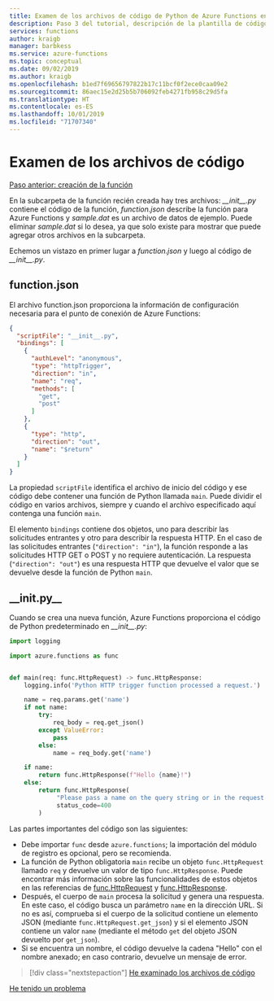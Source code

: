 ```yaml
---
title: Examen de los archivos de código de Python de Azure Functions en Visual Studio Code
description: Paso 3 del tutorial, descripción de la plantilla de código de Python proporcionada por Azure Functions.
services: functions
author: kraigb
manager: barbkess
ms.service: azure-functions
ms.topic: conceptual
ms.date: 09/02/2019
ms.author: kraigb
ms.openlocfilehash: b1ed7f69656797822b17c11bcf0f2ece0caa09e2
ms.sourcegitcommit: 86aec15e2d25b5b706092feb4271fb958c29d5fa
ms.translationtype: HT
ms.contentlocale: es-ES
ms.lasthandoff: 10/01/2019
ms.locfileid: "71707340"
---
```

# <a name="examine-the-code-files"></a>Examen de los archivos de código

[Paso anterior: creación de la función](tutorial-vs-code-serverless-python-02.md)

En la subcarpeta de la función recién creada hay tres archivos: *\_\_init\_\_.py* contiene el código de la función, *function.json* describe la función para Azure Functions y *sample.dat* es un archivo de datos de ejemplo. Puede eliminar *sample.dat* si lo desea, ya que solo existe para mostrar que puede agregar otros archivos en la subcarpeta.

Echemos un vistazo en primer lugar a *function.json* y luego al código de *\_\_init\_\_.py*.

## <a name="functionjson"></a>function.json

El archivo function.json proporciona la información de configuración necesaria para el punto de conexión de Azure Functions:

```json
{
  "scriptFile": "__init__.py",
  "bindings": [
    {
      "authLevel": "anonymous",
      "type": "httpTrigger",
      "direction": "in",
      "name": "req",
      "methods": [
        "get",
        "post"
      ]
    },
    {
      "type": "http",
      "direction": "out",
      "name": "$return"
    }
  ]
}
```

La propiedad `scriptFile` identifica el archivo de inicio del código y ese código debe contener una función de Python llamada `main`. Puede dividir el código en varios archivos, siempre y cuando el archivo especificado aquí contenga una función `main`.

El elemento `bindings` contiene dos objetos, uno para describir las solicitudes entrantes y otro para describir la respuesta HTTP. En el caso de las solicitudes entrantes (`"direction": "in"`), la función responde a las solicitudes HTTP GET o POST y no requiere autenticación. La respuesta (`"direction": "out"`) es una respuesta HTTP que devuelve el valor que se devuelve desde la función de Python `main`.

## <a name="__initpy__"></a>\_\_init.py\_\_

Cuando se crea una nueva función, Azure Functions proporciona el código de Python predeterminado en *\_\_init\_\_.py*:

```python
import logging

import azure.functions as func


def main(req: func.HttpRequest) -> func.HttpResponse:
    logging.info('Python HTTP trigger function processed a request.')

    name = req.params.get('name')
    if not name:
        try:
            req_body = req.get_json()
        except ValueError:
            pass
        else:
            name = req_body.get('name')

    if name:
        return func.HttpResponse(f"Hello {name}!")
    else:
        return func.HttpResponse(
             "Please pass a name on the query string or in the request body",
             status_code=400
        )
```

Las partes importantes del código son las siguientes:

- Debe importar `func` desde `azure.functions`; la importación del módulo de registro es opcional, pero se recomienda.
- La función de Python obligatoria `main` recibe un objeto `func.HttpRequest` llamado `req` y devuelve un valor de tipo `func.HttpResponse`. Puede encontrar más información sobre las funcionalidades de estos objetos en las referencias de [func.HttpRequest](/python/api/azure-functions/azure.functions.httprequest?view=azure-python) y [func.HttpResponse](/python/api/azure-functions/azure.functions.httpresponse?view=azure-python).
- Después, el cuerpo de `main` procesa la solicitud y genera una respuesta. En este caso, el código busca un parámetro `name` en la dirección URL. Si no es así, comprueba si el cuerpo de la solicitud contiene un elemento JSON (mediante `func.HttpRequest.get_json`) y si el elemento JSON contiene un valor `name` (mediante el método `get` del objeto JSON devuelto por `get_json`).
- Si se encuentra un nombre, el código devuelve la cadena "Hello" con el nombre anexado; en caso contrario, devuelve un mensaje de error.

> [!div class="nextstepaction"]
> [He examinado los archivos de código](tutorial-vs-code-serverless-python-04.md)

[He tenido un problema](https://www.research.net/r/PWZWZ52?tutorial=vscode-functions-python&step=03-examine-code-files)
